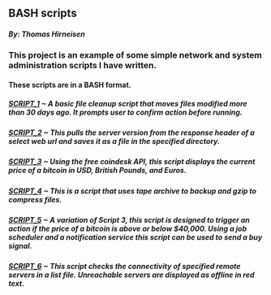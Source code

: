 ## BASH scripts
##### By: Thomas Hirneisen

### This project is an example of some simple network and system administration scripts I have written.

#### These scripts are in a BASH format. 


##### [SCRIPT_1](https://github.com/Thoimrn/BASH-scripts/blob/94b4cedf6846a9fefe555f99445fcfebdfb226eb/MvFile30) ~ A basic file cleanup script that moves files modified more than 30 days ago. It prompts user to confirm action before running.

##### [SCRIPT_2](https://github.com/Thoimrn/BASH-scripts/blob/91eecde5aa5106c217d0321924f77fb39467fdab/BannerGrabServer) ~ This pulls the server version from the response header of a select web url and saves it as a file in the specified directory.

##### [SCRIPT_3](https://github.com/Thoimrn/BASH-scripts/blob/29d98323b2ae2f15d51c53edc16a82573b8e5d18/BitcoinPrice) ~ Using the free coindesk API, this script displays the current price of a bitcoin in USD, British Pounds, and Euros. 

##### [SCRIPT_4](https://github.com/Thoimrn/BASH-scripts/blob/2e89ba7db96ca2a0584a31da3316f4776ef58ece/FileBackup) ~ This is a script that uses tape archive to backup and gzip to compress files.

##### [SCRIPT_5](https://github.com/Thoimrn/BASH-scripts/blob/0e4c36d88bfd80ee18a59da6c36ae98ede1719d1/Btc_OverUnder) ~ A variation of Script 3, this script is designed to trigger an action if the price of a bitcoin is above or below $40,000. Using a job scheduler and a notification service this script can be used to send a buy signal. 

##### [SCRIPT_6](https://github.com/Thoimrn/BASH-scripts/blob/6a931f2b5dd773bd9d1bb7a818320b60c83370b7/Server-Status) ~ This script checks the connectivity of specified remote servers in a list file. Unreachable servers are displayed as offline in red text. 
